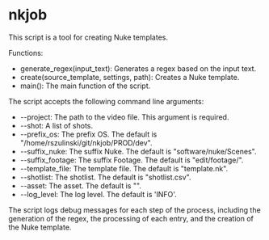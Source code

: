 # nkjob

This script is a tool for creating Nuke templates.

Functions:
- generate_regex(input_text): Generates a regex based on the input text.
- create(source_template, settings, path): Creates a Nuke template.
- main(): The main function of the script.

The script accepts the following command line arguments:
- --project: The path to the video file. This argument is required.
- --shot: A list of shots.
- --prefix_os: The prefix OS. The default is "/home/rszulinski/git/nkjob/PROD/dev".
- --suffix_nuke: The suffix Nuke. The default is "software/nuke/Scenes".
- --suffix_footage: The suffix Footage. The default is "edit/footage/".
- --template_file: The template file. The default is "template.nk".
- --shotlist: The shotlist. The default is "shotlist.csv".
- --asset: The asset. The default is "".
- --log_level: The log level. The default is 'INFO'.

The script logs debug messages for each step of the process, including the generation of the regex, the processing of each entry, and the creation of the Nuke template.
